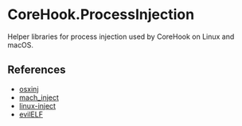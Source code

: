 # CoreHook.ProcessInjection


Helper libraries for process injection used by CoreHook on Linux and macOS.


## References

* [osxinj](https://github.com/scen/osxinj)
* [mach_inject](https://github.com/rentzsch/mach_inject)
* [linux-inject](https://github.com/gaffe23/linux-inject)
* [evilELF](https://github.com/jmpews/evilELF)